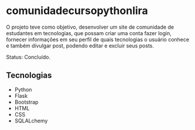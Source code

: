 # comunidadecursopythonlira

  O projeto teve como objetivo, desenvolver um site de comunidade de estudantes em tecnologias, que possam criar uma conta fazer login, fornecer informações em seu perfil de quais tecnologias o usuário conhece e também divulgar post, podendo editar e excluir seus posts.


  Status: Concluído.


  ## Tecnologias
  - Python
  - Flask
  - Bootstrap
  - HTML
  - CSS
  - SQLALchemy
